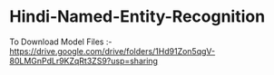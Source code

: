 # Hindi-Named-Entity-Recognition
To Download Model Files :- https://drive.google.com/drive/folders/1Hd91Zon5qgV-80LMGnPdLr9KZqRt3ZS9?usp=sharing
